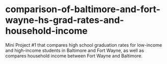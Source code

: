 # comparison-of-baltimore-and-fort-wayne-hs-grad-rates-and-household-income
Mini Project #1 that compares high school graduation rates for low-income and high-income students in Baltimore and Fort Wayne, as well as compares household income between Fort Wayne and Baltimore.
